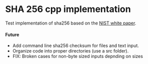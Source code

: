 # SHA 256 cpp implementation

Test implementation of sha256 based on the [NIST white paper](docs/nist.pdf).


#### Future
* Add command line sha256 checksum for files and text input.
* Organize code into proper directories (use a src folder).
* FIX: Broken cases for non-byte sized inputs depnding on sizes
